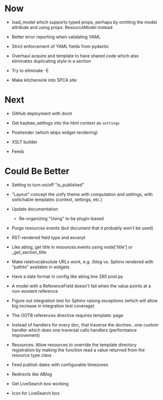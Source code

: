# Now

- load_model which supports typed props, perhaps by omitting the model 
  attribute and using props: ResourceModel instead
  
- Better error reporting when validating YAML

- Strict enforcement of YAML fields from pydantic

- Overhaul acquire and template to have shared code which also eliminates 
  duplicating style in a section
  
- Try to eliminate -E

- Make kitchensink into SPCA site

# Next

- GitHub deployment with doctr

- Get kaybee_settings into the html context as ``settings``

- Postrender (which skips widget rendering)

- XSLT builder

- Feeds

# Could Be Better

- Setting to turn on/off "is_published"

- "Layout" concept the unify theme with computation and settings, with 
  switchable templates (context, settings, etc.)

- Update documentation

    - Re-organizing "Using" to be plugin-based

- Purge resources events (but document that it probably won't be used)

- RST-rendered field type and excerpt

- Like ablog, get title in resources.events using node['title'] or 
  _get_section_title
  
- Make relative/absolute URLs work, e.g. /blog vs. Sphinx rendered with 
  "pathto" available in widgets
  
- Have a date format in config like ablog line 280 post.py

- A model with a ReferenceField doesn't fail when the value points at 
  a non-existent reference

- Figure out integration test for Sphinx raising exceptions (which will 
  allow big increase in integration test coverage)

- The OOTB references directive requires template: page

- Instead of handlers for every doc, that traverse the doctree...one custom 
  handler which does one traversal calls handlers (performance improvement)

- Resources: Allow resources to override the template directory registration 
  by making the function read a value returned from the resource type 
  class

- Feed publish dates with configurable timezones

- Redirects like ABlog

- Get LiveSearch box working

- Icon for LiveSearch box

